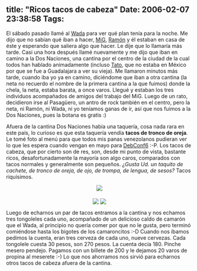 title: "Ricos tacos de cabeza"
Date: 2006-02-07 23:38:58
Tags: 
---
El sábado pasado llamé al <a target="_blank" href="http://www.wada.com.mx">Wada</a> para ver qué plan tenía para la noche. Me dijo que no sabían qué iban a hacer, <a target="_blank" href="http://www.mig-29.net/">MiG</a>, <a target="_blank" href="http://www.ramoncarazo.net">Ramón</a> y él estaban en casa de éste y esperando que saliera algo que hacer. Le dije que lo llamaría más tarde. Casi una hora después llamé nuevamente y me dijo que iban en camino a la Dos Naciones, una cantina por el centro de la ciudad de la cual todos han hablado animadamente (incluso <a target="_blank" href="http://www.tacvbo.net">Tato</a>, que no estaba en México por que se fue a Guadalajara a ver su vieja). Me llamaron minutos más tarde, cuando iba yo ya en camino, diciéndome que iban a otra cantina (la neta no recuerdo el nombre de la primera cantina a la que fuimos) donde la chela, la neta, estaba barata, a once varos. Llegué y estaban los tres individuos acompañados de amigos del trabajo del MiG. Luego de un rato, decidieron irse al Pasagüero, un antro de rock también en el centro, pero la neta, ni Ramón, ni Wada, ni yo teníamos ganas de ir, así que nos fuimos a la Dos Naciones, pues la botana es gratis :)

Afuera de la cantina Dos Naciones había una taquería, cosa nada rara en este país, lo curioso es que esta taquería vendía <strong>tacos de tronco de oreja</strong>. Le tomé foto al menú para que todos mis panas venezolanos pudieran ver lo que les espera cuando vengan en mayo para <a target="_blank" href="http://www.debconf.org/">DebConf6</a> :-P. Los tacos de cabeza, que por cierto son de res, son, desde mi punto de vista, bastante ricos, desafortunadamente la mayoría son algo caros, comparados con tacos normales y generalmente son pequeños. <em>¿Gusta Ud. un taquito de cachete, de tronco de oreja, de ojo, de trompa, de lengua, de sesos?</em> Tacos riquísimos.

<p align="center"><a target="_blank" href="http://www.damog.net/gallery/moblog/Picture_20_003"><img src="http://www.damog.net/gallery/albums/moblog/Picture_20_003.thumb.jpg"/></a></p>
<p align="center"><a target="_blank" href="http://www.damog.net/gallery/moblog/Picture_23_003"><img align="middle" src="http://www.damog.net/gallery/albums/moblog/Picture_23_003.thumb.jpg"/></a> <a target="_blank" href="http://www.damog.net/gallery/moblog/Picture_24_003"><img align="middle" src="http://www.damog.net/gallery/albums/moblog/Picture_24_003.thumb.jpg"/></a></p>
<p align="left">Luego de echarnos un par de tacos entramos a la cantina y nos echamos tres tongoleles cada uno, acompañado de un delicioso caldo de camarón que el Wada, al principio no quería comer por que no le gusta, pero terminó comiéndose hasta los bigotes de los camaroncitos :-D Cuando nos íbamos pedimos la cuenta, eran tres cerveza de cada uno, nueve cervezas. Cada tongolele cuesta 30 pesos, son 270 pesos. La cuenta decía 180. Pinche mesero pendejo. Pagamos con un billete de 200 y le dejamos 20 varos de propina al meserete :-) Lo que nos ahorramos nos sirvió para echarnos otros tacos de cabeza afuera de la cantina. </p>
